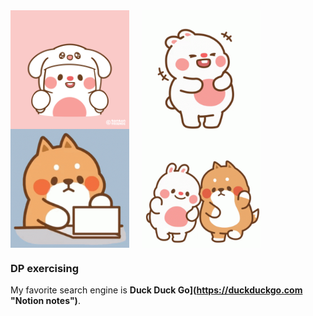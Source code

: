 <div>
<img src="https://github.com/Poyuiu/Poyuiu/blob/main/780a4aa939cb95edc19b0e637273419a.gif" width="190" align="top">
&nbsp;&nbsp;&nbsp;
<img src="https://github.com/Poyuiu/Poyuiu/blob/main/tenor%20(3).gif" width="190" align="top">
&nbsp;&nbsp;&nbsp;
<img src="https://github.com/Poyuiu/Poyuiu/blob/main/tenor%20(2).gif" width="190" align="top">
&nbsp;&nbsp;&nbsp;
<img src="https://github.com/Poyuiu/Poyuiu/blob/main/tenor.gif" width="190" align="top">
  
<div>
 
 <h3>DP exercising</h3>
  
  My favorite search engine is **Duck Duck Go](https://duckduckgo.com "Notion notes")**.

